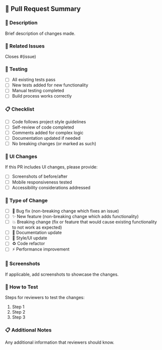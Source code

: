 ## 🎯 Pull Request Summary

### 📝 Description
Brief description of changes made.

### 🔗 Related Issues
Closes #(issue)

### 🧪 Testing
- [ ] All existing tests pass
- [ ] New tests added for new functionality
- [ ] Manual testing completed
- [ ] Build process works correctly

### 📋 Checklist
- [ ] Code follows project style guidelines
- [ ] Self-review of code completed
- [ ] Comments added for complex logic
- [ ] Documentation updated if needed
- [ ] No breaking changes (or marked as such)

### 🎨 UI Changes
If this PR includes UI changes, please provide:
- [ ] Screenshots of before/after
- [ ] Mobile responsiveness tested
- [ ] Accessibility considerations addressed

### 🔄 Type of Change
- [ ] 🐛 Bug fix (non-breaking change which fixes an issue)
- [ ] ✨ New feature (non-breaking change which adds functionality)
- [ ] 💥 Breaking change (fix or feature that would cause existing functionality to not work as expected)
- [ ] 📝 Documentation update
- [ ] 🎨 Style/UI update
- [ ] ♻️ Code refactor
- [ ] ⚡ Performance improvement

### 📸 Screenshots
If applicable, add screenshots to showcase the changes.

### 🧪 How to Test
Steps for reviewers to test the changes:
1. Step 1
2. Step 2
3. Step 3

### 📋 Additional Notes
Any additional information that reviewers should know.